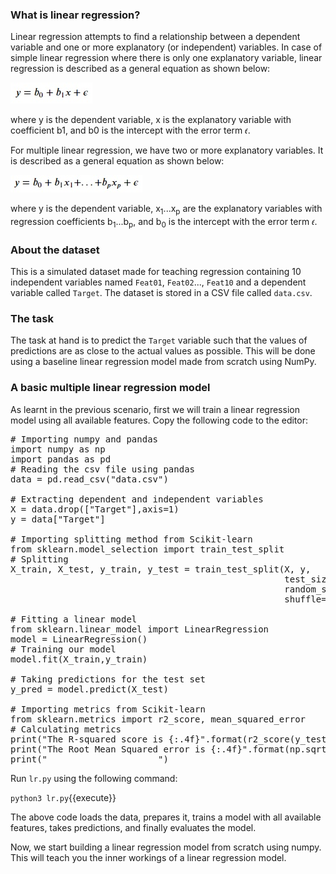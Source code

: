 ### What is linear regression?
Linear regression attempts to find a relationship between a dependent variable and one or more explanatory (or independent) variables. In case of simple linear regression where there is only one explanatory variable, linear regression is described as a general equation as shown below:

![n1](./assets/n1.jpg)

where y is the dependent variable, x is the explanatory variable with coefficient b1, and b0 is the intercept with the error term 𝜖.

For multiple linear regression, we have two or more explanatory variables. It is described as a general equation as shown below:

![n2](./assets/n2.jpg)

where y is the dependent variable, x<sub>1</sub>...x<sub>p</sub> are the explanatory variables with regression coefficients b<sub>1</sub>...b<sub>p</sub>, and b<sub>0</sub> is the intercept with the error term 𝜖.

### About the dataset
This is a simulated dataset made for teaching regression containing 10 independent variables named `Feat01`, `Feat02`..., `Feat10` and a dependent variable called `Target`. The dataset is stored in a CSV file called `data.csv`.

### The task
The task at hand is to predict the `Target` variable such that the values of predictions are as close to the actual values as possible. This will be done using a baseline linear regression model made from scratch using NumPy.

### A basic multiple linear regression model
As learnt in the previous scenario, first we will train a linear regression model using all available features. Copy the following code to the editor: 

<pre class="file" data-filename="lr.py" data-target="replace">
# Importing numpy and pandas
import numpy as np
import pandas as pd
# Reading the csv file using pandas 
data = pd.read_csv("data.csv")

# Extracting dependent and independent variables
X = data.drop(["Target"],axis=1)
y = data["Target"]

# Importing splitting method from Scikit-learn
from sklearn.model_selection import train_test_split
# Splitting
X_train, X_test, y_train, y_test = train_test_split(X, y,
                                                    test_size=0.3,
                                                    random_state=100,
                                                    shuffle=True)

# Fitting a linear model
from sklearn.linear_model import LinearRegression
model = LinearRegression()
# Training our model
model.fit(X_train,y_train)

# Taking predictions for the test set
y_pred = model.predict(X_test)

# Importing metrics from Scikit-learn
from sklearn.metrics import r2_score, mean_squared_error
# Calculating metrics
print("The R-squared score is {:.4f}".format(r2_score(y_test,y_pred)))
print("The Root Mean Squared error is {:.4f}".format(np.sqrt(mean_squared_error(y_test,y_pred))))
print("_____________________")
</pre>

Run `lr.py` using the following command:

`python3 lr.py`{{execute}}

The above code loads the data, prepares it, trains a model with all available features, takes predictions, and finally evaluates the model.

Now, we start building a linear regression model from scratch using numpy. This will teach you the inner workings of a linear regression model.